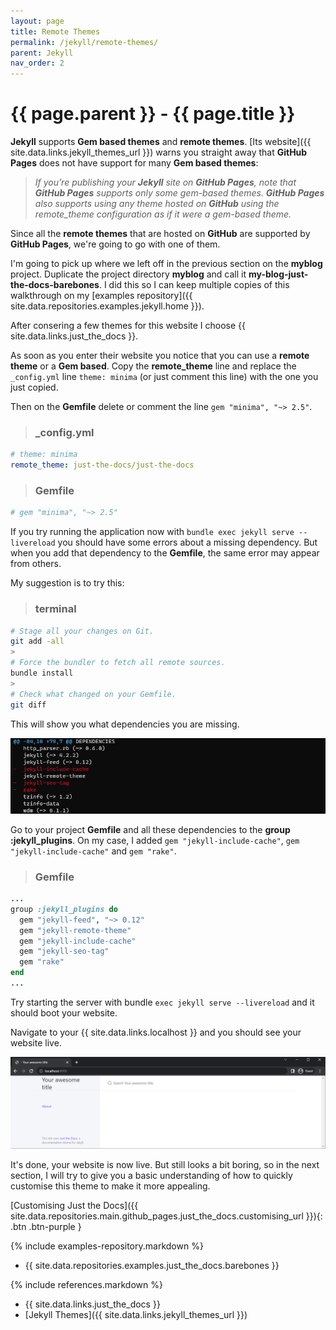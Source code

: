 ```yaml
---
layout: page
title: Remote Themes
permalink: /jekyll/remote-themes/
parent: Jekyll
nav_order: 2
---
```


# {{ page.parent }} - {{ page.title }}

**Jekyll** supports **Gem based themes** and **remote themes**. [Its website]({{ site.data.links.jekyll_themes_url }}) warns you straight away that **GitHub Pages** does not have support for many **Gem based themes**:

> *If you’re publishing your **Jekyll** site on **GitHub Pages**, note that **GitHub Pages**  supports only some gem-based themes. **GitHub Pages** also supports using any theme hosted on **GitHub** using the remote_theme configuration as if it were a gem-based theme.*

Since all the **remote themes** that are hosted on **GitHub** are supported by **GitHub Pages**, we're going to go with one of them.

I'm going to pick up where we left off in the previous section on the **myblog** project. Duplicate the project directory **myblog** and call it **my-blog-just-the-docs-barebones**. I did this so I can keep multiple copies of this walkthrough on my [examples repository]({{ site.data.repositories.examples.jekyll.home }}).

After consering a few themes for this website I choose {{ site.data.links.just_the_docs }}.

As soon as you enter their website you notice that you can use a **remote theme** or a **Gem based**. Copy the **remote_theme** line and replace the `_config.yml` line `theme: minima` (or just comment this line) with the one you just copied.

Then on the **Gemfile** delete or comment the line `gem "minima", "~> 2.5"`.

> ### **_config.yml**
```yml
# theme: minima
remote_theme: just-the-docs/just-the-docs
```

> ### **Gemfile**
```yml
# gem "minima", "~> 2.5"
```

If you try running the application now with `bundle exec jekyll serve --livereload` you should have some errors about a missing dependency. But when you add that dependency to the **Gemfile**, the same error may appear from others.

My suggestion is to try this:

> ### **terminal**
```bash
# Stage all your changes on Git.
git add -all
>
# Force the bundler to fetch all remote sources.
bundle install
>
# Check what changed on your Gemfile.
git diff
```

This will show you what dependencies you are missing.

![Jekyll Missing Dependencies - 01](/assets/images/jekyll/jekyll-missing-dependencies-01.png)

Go to your project **Gemfile** and all these dependencies to the **group :jekyll_plugins**. On my case, I added `gem "jekyll-include-cache"`, `gem "jekyll-include-cache"` and `gem "rake"`. 

> ### **Gemfile**
```ruby
...
group :jekyll_plugins do
  gem "jekyll-feed", "~> 0.12"
  gem "jekyll-remote-theme"
  gem "jekyll-include-cache"
  gem "jekyll-seo-tag"
  gem "rake"
end
...
```

Try starting the server with bundle `exec jekyll serve --livereload` and it should boot your website.

Navigate to your {{ site.data.links.localhost }} and you should see your website live.

![Jekyll Live - 02](/assets/images/jekyll/jekyll-live-02.png)

It's done, your website is now live. But still looks a bit boring, so in the next section, I will try to give you a basic understanding of how to quickly customise this theme to make it more appealing.

[Customising Just the Docs]({{ site.data.repositories.main.github_pages.just_the_docs.customising_url }}){: .btn .btn-purple }

{% include examples-repository.markdown %}
- {{ site.data.repositories.examples.just_the_docs.barebones }}

{% include references.markdown %}

- {{ site.data.links.just_the_docs }}
- [Jekyll Themes]({{ site.data.links.jekyll_themes_url }})